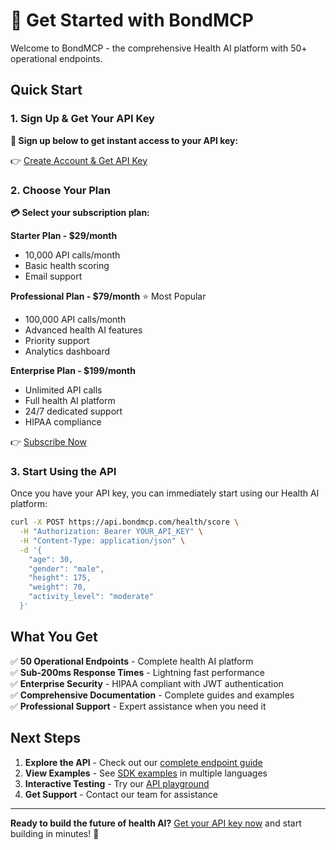 # 🚀 Get Started with BondMCP

Welcome to BondMCP - the comprehensive Health AI platform with 50+ operational endpoints.

## Quick Start

### 1. Sign Up & Get Your API Key

<div id="bondmcp-auth-widget">
<!-- Authentication widget will be embedded here -->
<p><strong>🔐 Sign up below to get instant access to your API key:</strong></p>
<p>👉 <a href="https://api.bondmcp.com/auth/register" target="_blank">Create Account & Get API Key</a></p>
</div>

### 2. Choose Your Plan

<div id="bondmcp-billing-widget">
<!-- Billing widget will be embedded here -->
<p><strong>💳 Select your subscription plan:</strong></p>

**Starter Plan - $29/month**
- 10,000 API calls/month
- Basic health scoring
- Email support

**Professional Plan - $79/month** ⭐ Most Popular
- 100,000 API calls/month  
- Advanced health AI features
- Priority support
- Analytics dashboard

**Enterprise Plan - $199/month**
- Unlimited API calls
- Full health AI platform
- 24/7 dedicated support
- HIPAA compliance

<p>👉 <a href="https://api.bondmcp.com/billing" target="_blank">Subscribe Now</a></p>
</div>

### 3. Start Using the API

Once you have your API key, you can immediately start using our Health AI platform:

```bash
curl -X POST https://api.bondmcp.com/health/score \
  -H "Authorization: Bearer YOUR_API_KEY" \
  -H "Content-Type: application/json" \
  -d '{
    "age": 30,
    "gender": "male",
    "height": 175,
    "weight": 70,
    "activity_level": "moderate"
  }'
```

## What You Get

✅ **50 Operational Endpoints** - Complete health AI platform  
✅ **Sub-200ms Response Times** - Lightning fast performance  
✅ **Enterprise Security** - HIPAA compliant with JWT authentication  
✅ **Comprehensive Documentation** - Complete guides and examples  
✅ **Professional Support** - Expert assistance when you need it  

## Next Steps

1. **Explore the API** - Check out our [complete endpoint guide](COMPLETE_ENDPOINTS_GUIDE.md)
2. **View Examples** - See [SDK examples](SDK_EXAMPLES_COMPREHENSIVE.md) in multiple languages
3. **Interactive Testing** - Try our [API playground](INTERACTIVE_API_PLAYGROUND.md)
4. **Get Support** - Contact our team for assistance

---

**Ready to build the future of health AI?** [Get your API key now](https://api.bondmcp.com/auth/register) and start building in minutes! 🚀

